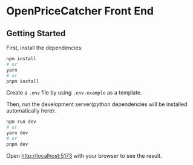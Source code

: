 # OpenPriceCatcher Front End

## Getting Started

First, install the dependencies:

```bash
npm install
# or
yarn
# or
pnpm install
```

Create a `.env` file by using `.env.example` as a template.

Then, run the development server(python dependencies will be installed automatically here):

```bash
npm run dev
# or
yarn dev
# or
pnpm dev
```

Open [http://localhost:5173](http://localhost:5173) with your browser to see the result.
